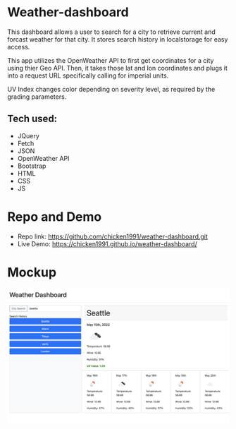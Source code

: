 # Weather-dashboard

This dashboard allows a user to search for a city to retrieve current and forcast weather for that city. It stores search history in localstorage for easy access.

This app utilizes the OpenWeather API to first get coordinates for a city using thier Geo API. Then, it takes those lat and lon coordinates and plugs it into a request URL specifically calling for imperial units.

UV Index changes color depending on severity level, as required by the grading parameters. 

## Tech used:
* JQuery
* Fetch
* JSON
* OpenWeather API
* Bootstrap
* HTML
* CSS
* JS

# Repo and Demo
* Repo link: https://github.com/chicken1991/weather-dashboard.git
* Live Demo: https://chicken1991.github.io/weather-dashboard/

# Mockup

![demo.png](/assets/images/demo.png)